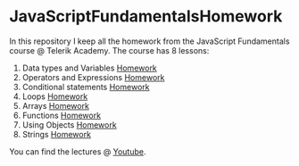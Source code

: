 # JavaScriptFundamentalsHomework

In this repository I keep all the homework from the JavaScript Fundamentals course @ Telerik Academy. The course has 8 lessons:

1. Data types and Variables [Homework](https://github.com/TelerikAcademy/JavaScript-Fundamentals/blob/master/03.%20Data%20types%20and%20Variables/README.md)
2. Operators and Expressions [Homework](https://github.com/TelerikAcademy/JavaScript-Fundamentals/blob/master/04.%20Operators%20and%20Expressions/README.md)
3. Conditional statements [Homework](https://github.com/TelerikAcademy/JavaScript-Fundamentals/blob/master/05.%20Conditional%20Statements/README.md)
4. Loops [Homework](https://github.com/TelerikAcademy/JavaScript-Fundamentals/blob/master/06.%20Loops/README.md)
5. Arrays [Homework](https://github.com/TelerikAcademy/JavaScript-Fundamentals/blob/master/07.%20Arrays/README.md)
6. Functions [Homework](https://github.com/TelerikAcademy/JavaScript-Fundamentals/blob/master/08.%20Functions/README.md)
7. Using Objects [Homework](https://github.com/TelerikAcademy/JavaScript-Fundamentals/blob/master/09.%20Using%20Objects/README.md)
8. Strings [Homework](https://github.com/TelerikAcademy/JavaScript-Fundamentals/blob/master/10.%20Strings/README.md)

You can find the lectures @ [Youtube](https://www.youtube.com/channel/UCLC-vbm7OWvpbqzXaoAMGGw).
